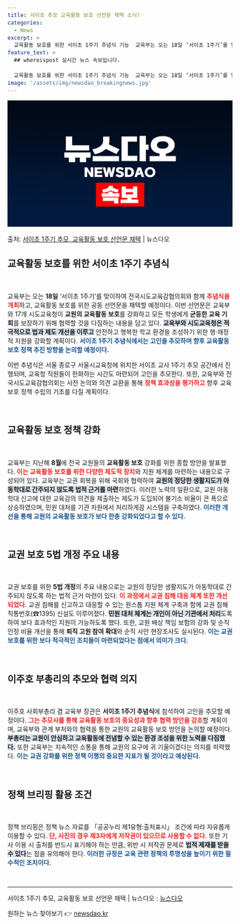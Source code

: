 ```yaml
---
title: 서이초 추모 교육활동 보호 선언문 채택 소식!
categories:
  - News
excerpt: >
  교육활동 보호를 위한 서이초 1주기 추념식 기능  교육부는 오는 18일 ‘서이초 1주기’를 맞이하여 전국시도…
feature_text: >
  ## whereispost 실시간 뉴스 속보입니다.

  교육활동 보호를 위한 서이초 1주기 추념식 기능  교육부는 오는 18일 ‘서이초 1주기’를 맞이하여 전국시도…
image: '/assets/img/newsdao_breakingnews.jpg'
---
```


![뉴스다오 속보](/assets/img/newsdao_breakingnews.jpg)

<p>출처: <a href="https://newsdao.kr/4882" rel="dofollow">서이초 1주기 추모, 교육활동 보호 선언문 채택</a> | 뉴스다오</p>

<h2 data-ke-size="size26">교육활동 보호를 위한 서이초 1주기 추념식</h2>

<p data-ke-size="size16">&nbsp;</p>

교육부는 오는 **18일** ‘서이초 1주기’를 맞이하여 전국시도교육감협의회와 함께 <b><span style="color: #ee2323;">추념식을 개최</span></b>하고, 교육활동 보호를 위한 공동 선언문을 채택할 예정이다. 이번 선언문은 교육부와 17개 시도교육청이 **교원의 교육활동 보호**를 강화하고 모든 학생에게 **균등한 교육 기회**를 보장하기 위해 협력할 것을 다짐하는 내용을 담고 있다. <b><span style="background-color: #21538527;">교육부와 시도교육청은 적극적으로 법과 제도 개선을 이루고</span></b> 안전하고 행복한 학교 환경을 조성하기 위한 행·재정적 지원을 강화할 계획이다. <b><span style="color: #1a5490;">서이초 1주기 추념식에서는 고인을 추모하며 향후 교육활동 보호 정책 추진 방향을 논의할 예정이다.</span></b>

이번 추념식은 서울 종로구 서울시교육청에 위치한 서이초 교사 1주기 추모 공간에서 진행되며, 교육청 직원들이 헌화하는 시간도 마련되어 고인을 추모한다. 또한, 교육부와 전국시도교육감협의회는 사전 논의와 의견 교환을 통해 <b><span style="color: #ee2323;">정책 효과성을 평가하고</span></b> 향후 교육 보호 정책 수립의 기초를 다질 계획이다. 

<p data-ke-size="size16">&nbsp;</p>

<h2 data-ke-size="size26">교육활동 보호 정책 강화</h2>

<p data-ke-size="size16">&nbsp;</p>

교육부는 지난해 **8월**에 전국 교원들의 **교육활동 보호** 강화를 위한 종합 방안을 발표했다. <b><span style="color: #ee2323;">이는 교육활동 보호를 위한 다양한 제도적 장치</span></b>와 지원 체계를 마련하는 내용으로 구성되어 있다. 교육부는 교권 회복을 위해 국회와 협력하여 <b><span style="background-color: #21538527;">교원의 정당한 생활지도가 아동학대로 간주되지 않도록 법적 근거를 마련</span></b>하였다. 이러한 노력의 일환으로, 교원 아동학대 신고에 대한 교육감의 의견을 제출하는 제도가 도입되어 불기소 비율이 큰 폭으로 상승하였으며, 민원 대처를 기관 차원에서 처리하게끔 시스템을 구축하였다. <b><span style="color: #1a5490;">이러한 개선을 통해 교원의 교육활동 보호가 보다 한층 강화되었다고 할 수 있다.</span></b>

<p data-ke-size="size16">&nbsp;</p>

<h2 data-ke-size="size26">교권 보호 5법 개정 주요 내용</h2>

<p data-ke-size="size16">&nbsp;</p>

교권 보호를 위한 **5법 개정**의 주요 내용으로는 교원의 정당한 생활지도가 아동학대로 간주되지 않도록 하는 법적 근거 마련이 있다. <b><span style="color: #ee2323;">이 과정에서 교권 침해 대응 체계 또한 개선되었다.</span></b> 교권 침해를 신고하고 대응할 수 있는 원스톱 지원 체계 구축과 함께 교권 침해 직통번호(☎1395) 신설도 이루어졌다. <b><span style="background-color: #21538527;">민원 대처 체계는 개인이 아닌 기관에서 처리</span></b>도록 하여 보다 효과적인 지원이 가능하도록 했다. 또한, 교원 배상 책임 보험의 강화 및 순직 인정 비율 개선을 통해 **퇴직 고원 참여 확대**와 순직 사안 현장조사도 실시된다. <b><span style="color: #1a5490;">이는 교권 보호를 위한 보다 적극적인 조치들이 마련되었다는 점에서 의미가 크다.</span></b>

<p data-ke-size="size16">&nbsp;</p>

<h2 data-ke-size="size26">이주호 부총리의 추모와 협력 의지</h2>

<p data-ke-size="size16">&nbsp;</p>

이주호 사회부총리 겸 교육부 장관은 **서이초 1주기 추념식**에 참석하여 고인을 추모할 예정이다. <b><span style="color: #ee2323;">그는 추모사를 통해 교육활동 보호의 중요성과 향후 협력 방안을 강조</span></b>할 계획이며, 교육부와 관계 부처와의 협력을 통한 교원의 교육활동 보호 방안을 논의할 예정이다. <b><span style="background-color: #21538527;">부총리는 교원이 안심하고 교육활동에 전념할 수 있는 환경 조성을 위한 노력을 다짐했다.</span></b> 또한 교육부는 지속적인 소통을 통해 교원의 요구에 귀 기울이겠다는 의지를 피력했다. <b><span style="color: #1a5490;">이는 교권 강화를 위한 정책 이행의 중요한 지표가 될 것이라고 예상된다.</span></b>

<p data-ke-size="size16">&nbsp;</p>

<h2 data-ke-size="size26">정책 브리핑 활용 조건</h2>

<p data-ke-size="size16">&nbsp;</p>

정책 브리핑은 정책 뉴스 자료를 「공공누리 제1유형:출처표시」 조건에 따라 자유롭게 이용할 수 있다. <b><span style="color: #ee2323;">단, 사진의 경우 제3자에게 저작권이 있으므로 사용할 수 없다.</span></b> 또한 기사 이용 시 출처를 반드시 표기해야 하는 만큼, 위반 시 저작권 문제로 <b><span style="background-color: #21538527;">법적 제재를 받을 수 있다</span></b>는 점을 유의해야 한다. <b><span style="color: #1a5490;">이러한 규정은 교육 관련 정책의 투명성을 높이기 위한 필수적인 조치이다.</span></b>

<p data-ke-size="size16">&nbsp;</p>

<hr/>

<p data-ke-size="size16">서이초 1주기 추모, 교육활동 보호 선언문 채택 | 뉴스다오  : <a href="https://newsdao.kr/4882">뉴스다오</a></p> 

원하는 뉴스 찾아보기 👉 <a href="https://newsdao.kr" rel="dofollow">newsdao.kr</a>


